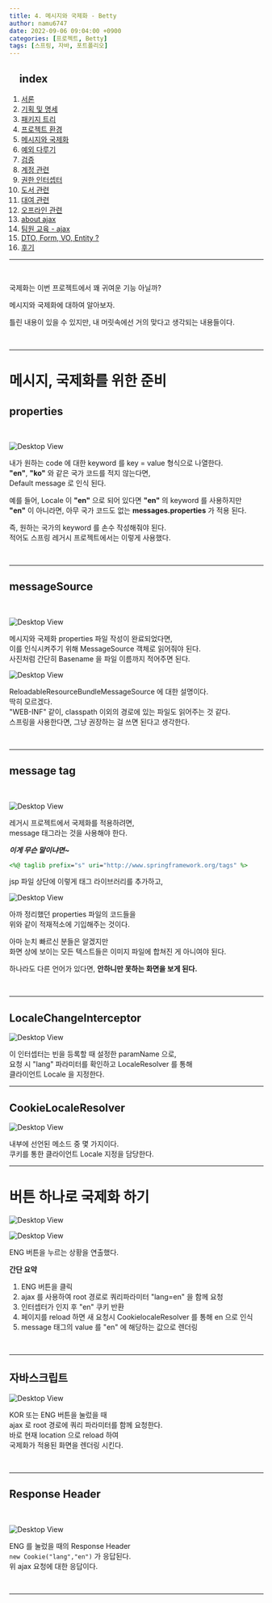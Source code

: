```yaml
---
title: 4. 메시지와 국제화 - Betty
author: namu6747
date: 2022-09-06 09:04:00 +0900
categories: [프로젝트, Betty]
tags: [스프링, 자바, 포트폴리오]
---
```


## &nbsp;&nbsp;&nbsp; index
1. [서론](/posts/project-betty-0/)
2. [기획 및 명세](/posts/project-betty-1-concept/)
3. [패키지 트리](/posts/project-betty-2-package-tree/)
4. [프로젝트 환경](/posts/project-betty-3-config/)
5. [메시지와 국제화](/posts/project-betty-4-message/)
6. [예외 다루기](/posts/project-betty-5-exception/)
7. [검증](/posts/project-betty-6-validation/)
8. [계정 관련](/posts/project-betty-7-sign/)
9. [권한 인터셉터](/posts/project-betty-8-interceptor/)
10. [도서 관련](/posts/project-betty-9-book/)
11. [대여 관련](/posts/project-betty-10-rental/)
12. [오프라인 관련](/posts/project-betty-11-offline/)
13. [about ajax](/posts/project-betty-12-ajax/)
14. [팀원 교육 - ajax](/posts/project-betty-13-edu-ajax/)
15. [DTO, Form, VO, Entity ?](/posts/project-betty-14-object/)
16. [후기](/posts/project-betty-15-review/)

<hr/>
<br/>

국제화는 이번 프로젝트에서 꽤 귀여운 기능 아닐까?  

메시지와 국제화에 대하여 알아보자.

틀린 내용이 있을 수 있지만, 내 머릿속에선 거의 맞다고 생각되는 내용들이다.  

<br/>
<hr/>

# 메시지, 국제화를 위한 준비

## properties
<br/>

<!-- message -->
![Desktop View](/assets/img/betty/internal/message.png)

내가 원하는 code 에 대한 keyword 를 key = value 형식으로 나열한다.  
**"en"**, **"ko"** 와 같은 국가 코드를 적지 않는다면,  
Default message 로 인식 된다.  

예를 들어, Locale 이 **"en"** 으로 되어 있다면 **"en"** 의 keyword 를 사용하지만  
**"en"** 이 아니라면, 아무 국가 코드도 없는 **messages.properties** 가 적용 된다.  

즉, 원하는 국가의 keyword 를 손수 작성해줘야 된다.  
적어도 스프링 레거시 프로젝트에서는 이렇게 사용했다.  

<br/>
<hr/>

## messageSource
<br/>

<!-- messageSource-->
![Desktop View](/assets/img/betty/internal/messagesource.png)

메시지와 국제화 properties 파일 작성이 완료되었다면,  
이를 인식시켜주기 위해 MessageSource 객체로 읽어줘야 된다.  
사진처럼 간단히 Basename 을 파일 이름까지 적어주면 된다.  

![Desktop View](/assets/img/betty/internal/reload.png)

ReloadableResourceBundleMessageSource 에 대한 설명이다.  
딱히 모르겠다.  
"WEB-INF" 같이,  classpath 이외의 경로에 있는 파일도 읽어주는 것 같다.    
스프링을 사용한다면, 그냥 권장하는 걸 쓰면 된다고 생각한다.  

<br/>
<hr/>

## message tag
<br/>

<!-- message tag spec -->
![Desktop View](/assets/img/betty/internal/messagetag.png)

레거시 프로젝트에서 국제화를 적용하려면,  
message 태그라는 것을 사용해야 한다.  

**_이게 무슨 말이냐면~_**

```jsp
<%@ taglib prefix="s" uri="http://www.springframework.org/tags" %>
```

jsp 파일 상단에 이렇게 태그 라이브러리를 추가하고,  

<!-- message tag -->
![Desktop View](/assets/img/betty/internal/springmessage.png)

아까 정리했던 properties 파일의 코드들을   
위와 같이 적재적소에 기입해주는 것이다.  

아마 눈치 빠르신 분들은 알겠지만   
화면 상에 보이는 모든 텍스트들은 이미지 파일에 합쳐진 게 아니여야 된다.  

하나라도 다른 언어가 있다면, **안하니만 못하는 화면을 보게 된다.**  

<br/>
<hr/>

## LocaleChangeInterceptor

<!-- localeChangeInterceptor -->
![Desktop View](/assets/img/betty/internal/lci.png)

이 인터셉터는 빈을 등록할 때 설정한 paramName 으로,  
요청 시 "lang" 파라미터를 확인하고 LocaleResolver 를 통해  
클라이언트 Locale 을 지정한다.  

<hr/>

## CookieLocaleResolver

<!-- CookieLocaleResolver -->
![Desktop View](/assets/img/betty/internal/clr.png)

내부에 선언된 메소드 중 몇 가지이다.  
쿠키를 통한 클라이언트 Locale 지정을 담당한다.  

<hr/>




# 버튼 하나로 국제화 하기

<!-- ENG Click -->
![Desktop View](/assets/img/betty/internal/btn.png)

![Desktop View](/assets/img/betty/internal/after.png)

ENG 버튼을 누르는 상황을 연출했다.  


**간단 요약**
1. ENG 버튼을 클릭
2. ajax 를 사용하여 root 경로로 쿼리파라미터 "lang=en" 을 함께 요청
3. 인터셉터가 인지 후 "en" 쿠키 반환
4. 페이지를 reload 하면 새 요청시 CookielocaleResolver 를 통해 en 으로 인식
5. message 태그의 value 를 "en" 에 해당하는 값으로 렌더링

<br/>
<hr/>

## 자바스크립트

<!-- javascript -->
![Desktop View](/assets/img/betty/internal/js.png)

KOR 또는 ENG 버튼을 눌렀을 때  
ajax 로 root 경로에 쿼리 파라미터를 함께 요청한다.  
바로 현재 location 으로 reload 하여  
국제화가 적용된 화면을 렌더링 시킨다.  

<br/>
<hr/>

## Response Header
<br/>

<!-- http -->
![Desktop View](/assets/img/betty/internal/http.png)

ENG 를 눌렀을 때의 Response Header  
`new Cookie("lang","en")` 가 응답된다.  
위 ajax 요청에 대한 응답이다.  

<br/>
<hr/>




